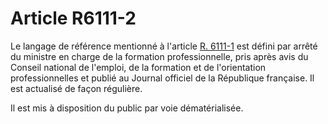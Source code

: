 # Article R6111-2

Le langage de référence mentionné à l'article [R. 6111-1][1] est défini par arrêté du ministre en charge de la formation professionnelle, pris après avis du Conseil national de l'emploi, de la formation et de l'orientation professionnelles et publié au Journal officiel de la République française. Il est actualisé de façon régulière. 

Il est mis à disposition du public par voie dématérialisée.

 [1]: /affichCodeArticle.do?cidTexte=LEGITEXT000006072050&idArticle=LEGIARTI000023948049&dateTexte=&categorieLien=cid